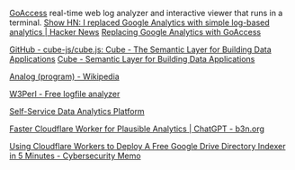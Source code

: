 
[GoAccess](https://goaccess.io/)
real-time web log analyzer and interactive viewer that runs in a terminal.
[Show HN: I replaced Google Analytics with simple log-based analytics | Hacker News](https://news.ycombinator.com/item?id=19883876)
[Replacing Google Analytics with GoAccess](https://benhoyt.com/writings/replacing-google-analytics/)

[GitHub - cube-js/cube.js: Cube - The Semantic Layer for Building Data Applications](https://github.com/cube-js/cube.js)
[Cube - Semantic Layer for Building Data Applications](https://cube.dev/)

[Analog (program) - Wikipedia](https://en.wikipedia.org/wiki/Analog_(program))

[W3Perl - Free logfile analyzer](http://www.w3perl.com)

[Self-Service Data Analytics Platform](https://www.alteryx.com/)

[Faster Cloudflare Worker for Plausible Analytics | ChatGPT - b3n.org](https://b3n.org/cloudflare-worker-for-plausible)

[Using Cloudflare Workers to Deploy A Free Google Drive Directory Indexer in 5 Minutes - Cybersecurity Memo](https://www.51sec.org/2020/04/14/using-cloudflare-workers-to-deploy-a-free-google-drive-directory-indexer-in-5-minutes/)
